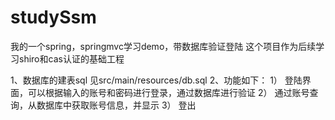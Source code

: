 # studySsm
我的一个spring，springmvc学习demo，带数据库验证登陆
这个项目作为后续学习shiro和cas认证的基础工程

1、数据库的建表sql 见src/main/resources/db.sql
2、功能如下：
1） 登陆界面，可以根据输入的账号和密码进行登录，通过数据库进行验证
2） 通过账号查询，从数据库中获取账号信息，并显示
3） 登出


